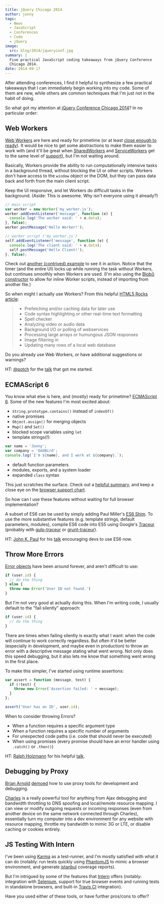 ```yaml
---
title: jQuery Chicago 2014
author: jonny
tags:
  - News
  - JavaScript
  - Conferences
  - Code
  - jQuery
image:
  src: blog/2014/jqueryconf.jpg
summary: |
  Five practical JavaScript coding takeaways from jQuery Conference
  Chicago 2014.
date: 2014-09-17
---
```


After attending conferences, I find it helpful to synthesize a few
practical takeaways that I can immediately begin working into my code.
Some of them are new, while others are common techniques that I'm just
not in the habit of doing.

So what got my attention at [jQuery Conference Chicago 2014]? In no
particular order:

[jquery conference chicago 2014]: http://events.jquery.org/2014/chicago/

## Web Workers

[Web Workers] are here and ready for primetime (or at least [close
enough to ready]). It would be nice to get some abstractions to make
them easier to work with (and it'll be great when [SharedWorkers] and
[ServiceWorkers] get to the same level of [support]), but I'm not
waiting around.

Basically, Workers provide the ability to run computationally intensive
tasks in a background thread, without blocking the UI or other scripts.
Workers don't have access to the `window` object or the DOM, but they
can pass data back and forth from the main client script.

Keep the UI responsive, and let Workers do difficult tasks in the
background. (Aside: This is awesome. Why isn't everyone using it
already?)

```js
// main script
var worker = new Worker('my_worker.js');
worker.addEventListener('message', function (e) {
  console.log('The worker said: ' + e.data);
}, false);
worker.postMessage('Hello Worker!');

// worker script ('my_worker.js')
self.addEventListener('message', function (e) {
  console.log('The client said: ' + e.data);
  self.postMessage('Hello Client!');
}, false);
```

Check out [another (contrived) example] to see it in action. Notice that
the timer (and the entire UI) locks up while running the task without
Workers, but continues smoothly when Workers are used. (I'm also using
the [Blob() constructor] to allow for inline Worker scripts, instead of
importing from another file.)

So when might I actually use Workers? From this helpful [HTML5 Rocks
article][]:

> - Prefetching and/or caching data for later use
> - Code syntax highlighting or other real-time text formatting
> - Spell checker
> - Analyzing video or audio data
> - Background I/O or polling of webservices
> - Processing large arrays or humungous JSON responses
> - Image filtering in <canvas>
> - Updating many rows of a local web database

Do you already use Web Workers, or have additional suggestions or
warnings?

HT: [@potch] for the [talk] that got me started.

[web workers]: https://developer.mozilla.org/en-US/docs/Web/Guide/Performance/Using_web_workers
[close enough to ready]: http://caniuse.com/#feat=webworkers
[sharedworkers]: https://developer.mozilla.org/en-US/docs/Web/API/SharedWorker
[serviceworkers]: https://developer.mozilla.org/en-US/docs/Web/API/ServiceWorker_API
[support]: http://caniuse.com/#feat=sharedworkers
[another (contrived) example]: http://codepen.io/jgerigmeyer/pen/vKixI
[blob() constructor]: https://developer.mozilla.org/en-US/docs/Web/API/Blob.Blob
[html5 rocks article]: http://www.html5rocks.com/en/tutorials/workers/basics/
[@potch]: http://twitter.com/potch
[talk]: http://potch.github.io/workers-talk/

## ECMAScript 6

You know what else is here, and (mostly) ready for primetime?
[ECMAScript 6]. Some of the new features I'm most excited about:

- `String.prototype.contains()` instead of `indexOf()`
- native promises
- `Object.assign()` for merging objects
- `Map()` and `Set()`
- blocked scope variables using `let`
- template strings(!):

```js
var name = 'Jonny';
var company = 'OddBird';
console.log(`I'm ${name}, and I work at ${company}.`);
```

- default function parameters
- modules, exports, and a system loader
- expanded `class` syntax

This just scratches the surface. Check out a [helpful summary], and keep
a close eye on the [browser support chart].

So how can I use these features without waiting for full browser
implementation?

A subset of ES6 can be used by simply adding Paul Miller's [ES6 Shim].
To use the more substantive features (e.g. template strings, default
parameters, modules), compile ES6 code into ES5 using Google's [Traceur]
(probably with [gulp-traceur] or [grunt-traceur]).

HT: [John K. Paul] for his [talk][1] encouraging devs to use ES6 now.

[ecmascript 6]: http://wiki.ecmascript.org/doku.php?id=harmony:specification_drafts#draft_specification_for_es.next_ecma-262_edition_6
[helpful summary]: http://git.io/es6features
[browser support chart]: http://kangax.github.io/compat-table/es6/
[es6 shim]: http://github.com/paulmillr/es6-shim/
[traceur]: http://github.com/google/traceur-compiler
[gulp-traceur]: http://github.com/sindresorhus/gulp-traceur
[grunt-traceur]: http://github.com/aaronfrost/grunt-traceur
[john k. paul]: http://twitter.com/johnkpaul
[1]: http://johnkpaul.github.io/presentations/jqcon/2014/es6-now/

## Throw More Errors

[Error objects] have been around forever, and aren't difficult to use:

```js
if (user.id) {
  // do the thing
} else {
  throw new Error('User ID not found.')
}
```

But I'm not very good at actually doing this. When I'm writing code, I
usually default to the "fail silently" approach:

```js
if (user.id) {
  // do the thing
}
```

There are times when failing silently is exactly what I want: when the
code will continue to work correctly regardless. But often it'd be
better (especially in development, and maybe even in production) to
throw an error with a descriptive message stating what went wrong. Not
only does this speed debugging, but it also lets me know that something
went wrong in the first place.

To make this simpler, I've started using runtime assertions:

```js
var assert = function (message, test) {
  if (!test) {
    throw new Error('Assertion failed: ' + message);
  }
};

assert('User has an ID', user.id);
```

When to consider throwing Errors?

- When a function requires a specific argument type
- When a function requires a specific number of arguments
- For unexpected code paths (i.e. code that should never be executed)
- When using promises (every promise should have an error handler
  using `.catch()` or `.then()`)

HT: [Ralph Holzmann] for his helpful [talk][2].

[error objects]: https://developer.mozilla.org/en-US/docs/Web/JavaScript/Reference/Global_Objects/Error
[ralph holzmann]: http://twitter.com/rlph
[2]: http://blog.ralphholzmann.com/presentations/2014/jquerychicago/throw_new_error.pdf

## Debugging by Proxy

[Brian Arnold][] [demoed] how to use proxy tools for development and
debugging.

[Charles] is a really powerful tool for anything from Ajax debugging and
bandwidth throttling to DNS spoofing and local/remote resource mapping.
I can view or modify outgoing requests or incoming responses (even from
another device on the same network connected through Charles),
essentially turn my computer into a dev environment for any website with
resource mapping, throttle my bandwidth to mimic 3G or LTE, or disable
caching or cookies entirely.

[brian arnold]: http://twitter.com/brianarn
[demoed]: http://www.randomthink.net/presentations/jqcon-chicago-2014-beyond-devtools/presentation/
[charles]: http://www.charlesproxy.com/

## JS Testing With Intern

I've been using [Karma] as a test-runner, and I'm mostly satisfied with
what it can do (notably: run tests quickly using [PhantomJS] to mimic a
browser environment, and generate [istanbul] coverage reports).

But I'm intrigued by some of the features that [Intern] offers (notably:
integration with [Selenium], support for true browser events and running
tests in standalone browsers, and built-in [Travis CI] integration).

Have you used either of these tools, or have further pros/cons to offer?

[karma]: http://karma-runner.github.io/
[phantomjs]: http://phantomjs.org/
[istanbul]: http://gotwarlost.github.io/istanbul/
[intern]: http://theintern.io/
[selenium]: http://www.seleniumhq.org/
[travis ci]: https://travis-ci.com/
